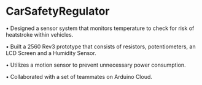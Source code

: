 # CarSafetyRegulator

• Designed a sensor system that monitors temperature to check for risk of heatstroke within vehicles.

• Built a 2560 Rev3 prototype that consists of resistors, potentiometers, an LCD Screen and a Humidity Sensor.

• Utilizes a motion sensor to prevent unnecessary power consumption.

• Collaborated with a set of teammates on Arduino Cloud.
